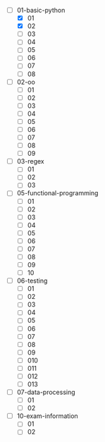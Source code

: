 - [ ] 01-basic-python
    - [x] 01
    - [x] 02
    - [ ] 03
    - [ ] 04
    - [ ] 05
    - [ ] 06
    - [ ] 07
    - [ ] 08

- [ ] 02-oo
    - [ ] 01
    - [ ] 02
    - [ ] 03
    - [ ] 04
    - [ ] 05
    - [ ] 06
    - [ ] 07
    - [ ] 08
    - [ ] 09

- [ ] 03-regex
    - [ ] 01
    - [ ] 02
    - [ ] 03

- [ ] 05-functional-programming
    - [ ] 01
    - [ ] 02
    - [ ] 03
    - [ ] 04
    - [ ] 05
    - [ ] 06
    - [ ] 07
    - [ ] 08
    - [ ] 09
    - [ ] 10

- [ ] 06-testing
    - [ ] 01
    - [ ] 02
    - [ ] 03
    - [ ] 04
    - [ ] 05
    - [ ] 06
    - [ ] 07
    - [ ] 08
    - [ ] 09
    - [ ] 010
    - [ ] 011
    - [ ] 012
    - [ ] 013

- [ ] 07-data-processing
    - [ ] 01
    - [ ] 02

- [ ] 10-exam-information
    - [ ] 01
    - [ ] 02
